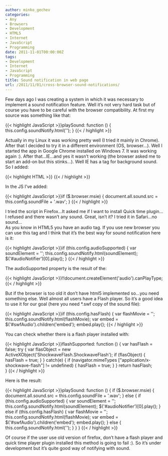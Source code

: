 ```yaml
---
author: minko_gechev
categories:
- Any
- Browsers
- Development
- HTML5
- Internet
- JavaScript
- Programming
date: 2011-11-01T00:00:00Z
tags:
- Development
- Internet
- JavaScript
- Programming
title: Sound notification in web page
url: /2011/11/01/cross-browser-sound-notifications/
---
```


Few days ago I was creating a system in which it was necessary to implement a sound notification feature. Well it&#8217;s not very hard task but of course you have to be careful with the browser compatibility. At first my source was something like that:

{{< highlight JavaScript >}}playSound: function () {
	this.config.soundNotify.html('<embed src="' + this.config.soundFile + '.wav" hidden=true autostart=true loop=false>');
}
{{< / highlight >}}

Actually in my Linux it was working pretty well (I tried it mainly in Chrome).  
After that I decided to try it in a different environment (OS, browser&#8230;). Well I started the app in Google Chrome installed on Windows 7. It was working again :). After that&#8230;IE&#8230;and yes it wasn&#8217;t working (the browser asked me to start an add-on but this stinks&#8230;). Well IE has a tag for background sound. So I added:

{{< highlight HTML >}}<bgsound id="sound">
{{< / highlight >}}

In the JS I&#8217;ve added:

{{< highlight JavaScript >}}if ($.browser.msie) {
	document.all.sound.src = this.config.soundFile + '.wav';
}
{{< / highlight >}}

I tried the script in Firefox&#8230;It asked me if I want to install Quick time plugin&#8230;I refused and there wasn&#8217;t any sound. Great, isn&#8217;t it? I tried it in Safari&#8230;no sound&#8230;  
As you know in HTML5 you have an audio tag. If you use new browser you can use this tag and I think that it&#8217;s the best way for sound notification here is it:

{{< highlight JavaScript >}}if (this.config.audioSupported) {
	var soundElement = '<audio style="display:none; width: 0px; height: 0px;" id="audioNotifier" src="' + this.config.soundFile + '.wav" controls preload="auto" autobuffer></audio>';
	this.config.soundNotify.html(soundElement);
	$('#audioNotifier')[0].play();
}
{{< / highlight >}}

The audioSupported property is the result of the:

{{< highlight JavaScript >}}!!document.createElement('audio').canPlayType;
{{< / highlight >}}

But if the browser is too old it don&#8217;t have html5 implemented so&#8230;you need something else. Well almost all users have a Flash player. So it&#8217;s a good idea to use it for our goal (here you need *.swf copy of the sound file):

{{< highlight JavaScript >}}if (this.config.hasFlash) {
	var flashMovie = '';
	this.config.soundNotify.html(flashMovie);
	var embed = $('#swfAudio').children('embed');
	embed.play();
{{< / highlight >}}

You can check whether there is a flash player installed with:

{{< highlight JavaScript >}}flashSupported: function () {
	var hasFlash = false;
	try {
		var flasObject = new ActiveXObject('ShockwaveFlash.ShockwaveFlash');
		if (flasObject) {
			hasFlash = true;
		}
	} catch(e) {
		if (navigator.mimeTypes ["application/x-shockwave-flash"] != undefined) {
			hasFlash = true;
		}
	}
	return hasFlash;			
}
{{< / highlight >}}

Here is the result:

{{< highlight JavaScript >}}playSound: function () {
	if ($.browser.msie) {
		document.all.sound.src = this.config.soundFile + '.wav';
	} else {
		if (this.config.audioSupported) {
			var soundElement = '<audio style="display:none; width: 0px; height: 0px;" id="audioNotifier" src="' + this.config.soundFile + '.wav" controls preload="auto" autobuffer></audio>';
			this.config.soundNotify.html(soundElement);
			$('#audioNotifier')[0].play();
		} else if (this.config.hasFlash) {
			var flashMovie = '';
			this.config.soundNotify.html(flashMovie);
			var embed = $('#swfAudio').children('embed');
			embed.play();
		} else {
			this.config.soundNotify.html('<embed src="' + this.config.soundFile + '.wav" hidden=true autostart=true loop=false>');
		}
	}
}
{{< / highlight >}}

Of course if the user use old version of firefox, don&#8217;t have a flash player and quick time player plugin installed this method is going to fail :). So it&#8217;s under development but it&#8217;s quite good way of notifying with sound.